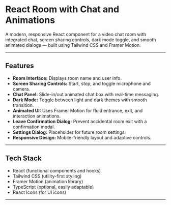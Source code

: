 # React Room with Chat and Animations

A modern, responsive React component for a video chat room with integrated chat, screen sharing controls, dark mode toggle, and smooth animated dialogs — built using Tailwind CSS and Framer Motion.

---

## Features

- **Room Interface:** Displays room name and user info.
- **Screen Sharing Controls:** Start, stop, and toggle microphone and camera.
- **Chat Panel:** Slide-in/out animated chat box with real-time messaging.
- **Dark Mode:** Toggle between light and dark themes with smooth transition.
- **Animated UI:** Uses Framer Motion for fluid entrance, exit, and interaction animations.
- **Leave Confirmation Dialog:** Prevent accidental room exit with a confirmation modal.
- **Settings Dialog:** Placeholder for future room settings.
- **Responsive Design:** Mobile-friendly layout and adaptive controls.

---

## Tech Stack

- React (functional components and hooks)
- Tailwind CSS (utility-first styling)
- Framer Motion (animation library)
- TypeScript (optional, easily adaptable)
- React Icons (for UI icons)

---
